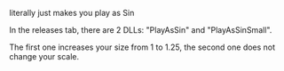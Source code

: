 literally just makes you play as Sin

In the releases tab, there are 2 DLLs: "PlayAsSin" and "PlayAsSinSmall". 

The first one increases your size from 1 to 1.25, the second one does not change your scale. 

